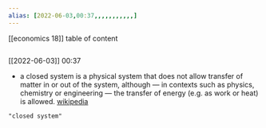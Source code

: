 ```yaml
---
alias: [2022-06-03,00:37,,,,,,,,,,,]
---
```

[[economics 18]]
table of content
```toc
```

[[2022-06-03]] 00:37
- a closed system is a physical system that does not allow transfer of matter in or out of the system, although — in contexts such as physics, chemistry or engineering — the transfer of energy (e.g. as work or heat) is allowed.
[wikipedia](https://en.wikipedia.org/wiki/closed%20system)
```query
"closed system"
```
